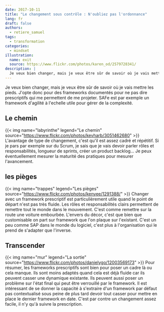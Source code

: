 ```yaml
---
date: 2017-10-11
title: "Le changement sous contrôle : N'oubliez pas l'ordonnance"
lang: fr
draft: false
authors:
  - retiere_samuel
tags:
  - transformation
categories:
  - mindset
illustration:
  name: exit
  source: https://www.flickr.com/photos/karen_od/2579728341/
description: |
  Je veux bien changer, mais je veux être sûr de savoir où je vais mettre les pieds. J'opte donc pour des frameworks documentés pour ne pas dire prescriptifs qui me permettent de me projeter. SAFe est par exemple un framework d'agilité à l'echelle utile pour gérer de la complexité.
---
```

Je veux bien changer, mais je veux être sûr de savoir où je vais mettre les pieds. J'opte donc pour des frameworks documentés pour ne pas dire prescriptifs qui me permettent de me projeter. SAFe est par exemple un framework d'agilité à l'echelle utile pour gérer de la complexité.

## Le chemin
{{< img name="labyrinthe" legend="Le chemin" source="https://www.flickr.com/photos/kevharb/3051462680" >}}
L'avantage de type de changement, c'est qu'il est assez cadré et répétitif. Si je pars par exemple sur du Scrum, je sais que je vais devoir parler rôles et responsabilités, longueur de sprints, créer un product backlog... Je peux éventuellement mesurer la maturité des pratiques pour mesurer l'avancement.

## les pièges
{{< img name="trappes" legend="Les pièges" source="https://www.flickr.com/photos/kenyee/1291388/" >}}
Changer avec un framework prescriptif est particulièrement utile quand le point de départ n'est pas très fluide. Les rôles et responsabilités clairs permettent de remettre tout le monde dans le mouvement. C'est comme remettre sur la route une voiture embourbée.  L'envers du décor, c'est que bien que customisable on part sur framework que l'on plaque sur l'existant. C'est un peu comme SAP dans le monde du logiciel, c'est plus à l'organisation qui le prend de s'adapter que l'inverse.

## Transcender
  {{< img name="mur" legend="La sortie" source="https://www.flickr.com/photos/danielygo/12003569173" >}}
Pour résumer, les frameworks prescriptifs sont bien pour poser un cadre là ou cela manque. Ils sont moins adaptés quand cela est déjà fluide car ils peuvent casser une dynamique existante. Ils peuvent aussi poser un problème sur l'état final qui peut être verrouillé par le framework. Il est intéressant de se donner la capacité à s'extraire d'un framework par défaut pas contextualisé sous peine de plus tard devoir tout casser pour mettre en place le dernier framework en date. C'est par contre un changement assez facile, il n'y qu'à suivre la prescription.
